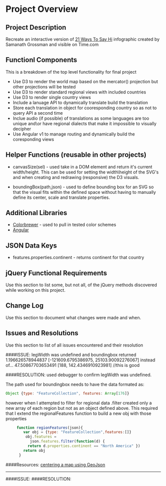 # Project Overview

## Project Description

Recreate an interactive version of [21 Ways To Say Hi](http://time.com/40910/21-ways-to-say-hello-infographic/) infographic created by Samanath Grossman and visible on Time.com

## Functionl Components

This is a breakdown of the top level functionality for final project

* Use D3 to render the world map based on the mercator() projection but other projections will be tested
* Use D3 to render standard regional views with included countries
* Use D3 to render single country views
* Include a lanuage API to dynamically translate build the translation
* Store each translation in object for cooresponding country so as not to query API a second time
* Inclue audio (if possible) of translations as some languages are too unique and\or have regional dialects that make it impossible to visually decipher
* Use Angular v1 to manage routing and dynamically build the coresponding views

## Helper Functions (reusable in other projects)
* canvasSize(sel) - used take in a DOM element and return it's current width/height.  This can be used for setting the width\height of the SVG's and when creating and redrawing (responsive) the D3 visuals.

* boundingBox(path,json) - used to define bounding box for an SVG so that the visual fits within the defined space without having to manually define its center, scale and translate properties.

## Additional Libraries
* [Colorbrewer](http://colorbrewer2.org/#type=sequential&scheme=BuGn&n=3) - used to pull in tested color schemes
* [Angular](https://angularjs.org/)

## JSON Data Keys
* features.properties.continent - returns continent for that country 

## jQuery Functional Requirements
 Use this section to list some, but not all, of the jQuery methods discovered while working on this project.

## Change Log
 Use this section to document what changes were made and when.

## Issues and Resolutions
 Use this section to list of all issues encountered and their resolution

####ISSUE: legWidth was undefined and boundingbox returned
1.196626578944837 [-121609.6795386975, 25103.90092276067] 
instead of...
47.50867703653491 [188, 142.4346910923981]  //this is good

####RESOLUTION: used debugger to confirm legWidth was undefined. 

The path used for boundingbox needs to have the data formated as: 
```javascript
Object {type: "FeatureCollection", features: Array[176]}
```
however when I attempted to filter for regional data .filter created only a new array of each region but not as an object defined above. This required that I extend the regionalFeatures function to build a new obj with those properties
```javascript
     function regionFeatures(json){
        var obj = {type: "FeatureCollection",features:[]}
         obj.features = 
           json.features.filter(function(d) { 
          return d.properties.continent == "North America" })
        return obj
      }
```
####Resources: [centering a map using GeoJson](https://bl.ocks.org/mbostock/4707858)

***

####ISSUE:
####RESOLUTION:
